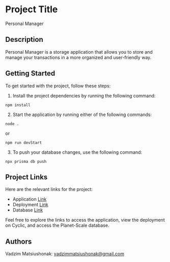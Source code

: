 # Project Title

Personal Manager

## Description

Personal Manager is a storage application that allows you to store and manage your transactions in a more organized and
user-friendly way.

## Getting Started

To get started with the project, follow these steps:

1. Install the project dependencies by running the following command:

```
npm install
```

2. Start the application by running either of the following commands:

```
node .
```

or

```
npm run devStart
```

3. To push your database changes, use the following command:

```
npx prisma db push
```

## Project Links

Here are the relevant links for the project:

- Application [Link](https://pink-shy-vulture.cyclic.app/)
- Deployment [Link](https://app.cyclic.sh/#/app/vadzimmatsiushonak-personal-manager/overview)
- Database [Link](https://app.planetscale.com/vadzimmatsiushonak/personal-manager)

Feel free to explore the links to access the application, view the deployment on Cyclic, and access the Planet-Scale
database.

## Authors

Vadzim Matsiushonak:
vadzimmatsiushonak@gmail.com
